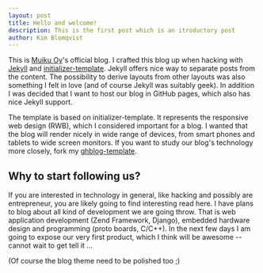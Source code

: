 ```yaml
---
layout: post
title: Hello and welcome!
description: This is the first post which is an itroductory post
author: Kim Blomqvist
---
```


This is [Muiku Oy](http://www.muiku.com)'s official blog. I crafted this blog up when hacking with [Jekyll](https://github.com/mojombo/jekyll) and [initializer-template](http://verekia.com/initializr/responsive-template). Jekyll offers nice way to separate posts from the content. The possibility to derive layouts from other layouts was also something I felt in love (and of course Jekyll was suitably geek). In addition I was decided that I want to host our blog in GitHub pages, which also has nice Jekyll support.

The template is based on initializer-template. It represents the responsive web design (RWB), which I considered important for a blog. I wanted that the blog will render nicely in wide range of devices, from smart phones and tablets to wide screen monitors. If you want to study our blog's technology more closely, fork my [ghblog-template](https://github.com/kblomqvist/ghblog-template).

Why to start following us?
--------------------------

If you are interested in technology in general, like hacking and possibly are entrepreneur, you are likely going to find interesting read here. I have plans to blog about all kind of development we are going throw. That is web application development (Zend Framework, Django), embedded hardware design and programming (proto boards, C/C++). In the next few days I am going to expose our very first product, which I think will be awesome -- cannot wait to get tell it ...

(Of course the blog theme need to be polished too ;) 
